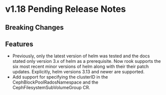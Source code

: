 # v1.18 Pending Release Notes

## Breaking Changes


## Features


- Previously, only the latest version of helm was tested and the docs stated only version 3.x of helm as a prerequisite. Now rook supports the six most recent minor versions of helm along with their their patch updates. Explicitly, helm versions 3.13 and newer are supported.
- Add support for specifying the clusterID in the CephBlockPoolRadosNamespace and the CephFilesystemSubVolumeGroup CR.
